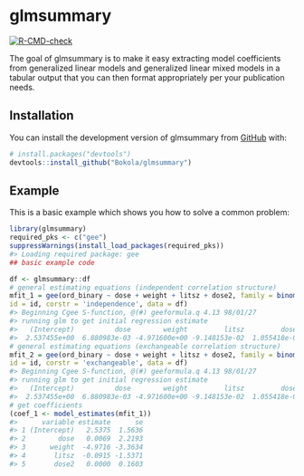 
<!-- README.md is generated from README.Rmd. Please edit that file -->

# glmsummary

<!-- badges: start -->

[![R-CMD-check](https://github.com/Bokola/glmsummary/actions/workflows/R-CMD-check.yaml/badge.svg)](https://github.com/Bokola/glmsummary/actions/workflows/R-CMD-check.yaml)
<!-- badges: end -->

The goal of glmsummary is to make it easy extracting model coefficients
from generalized linear models and generalized linear mixed models in a
tabular output that you can then format appropriately per your
publication needs.

## Installation

You can install the development version of glmsummary from
[GitHub](https://github.com/) with:

``` r
# install.packages("devtools")
devtools::install_github("Bokola/glmsummary")
```

## Example

This is a basic example which shows you how to solve a common problem:

``` r
library(glmsummary)
required_pks <- c("gee")
suppressWarnings(install_load_packages(required_pks))
#> Loading required package: gee
## basic example code

df <- glmsummary::df
# general estimating equations (independent correlation structure)
mfit_1 = gee(ord_binary ~ dose + weight + litsz + dose2, family = binomial(link = 'logit'),
id = id, corstr = 'independence', data = df)
#> Beginning Cgee S-function, @(#) geeformula.q 4.13 98/01/27
#> running glm to get initial regression estimate
#>   (Intercept)          dose        weight         litsz         dose2 
#>  2.537455e+00  6.880983e-03 -4.971600e+00 -9.148153e-02  1.055418e-06
# general estimating equations (exchangeable correlation structure)
mfit_2 = gee(ord_binary ~ dose + weight + litsz + dose2, family = binomial(link = 'logit'),
id = id, corstr = 'exchangeable', data = df)
#> Beginning Cgee S-function, @(#) geeformula.q 4.13 98/01/27
#> running glm to get initial regression estimate
#>   (Intercept)          dose        weight         litsz         dose2 
#>  2.537455e+00  6.880983e-03 -4.971600e+00 -9.148153e-02  1.055418e-06
# get coefficients
(coef_1 <- model_estimates(mfit_1))
#>      variable estimate      se
#> 1 (Intercept)   2.5375  1.5636
#> 2        dose   0.0069  2.2193
#> 3      weight  -4.9716 -3.3634
#> 4       litsz  -0.0915 -1.5371
#> 5       dose2   0.0000  0.1603
```
